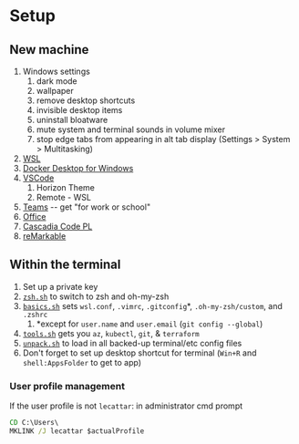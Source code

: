 # Setup

## New machine

1. Windows settings
	1. dark mode
	1. wallpaper
	1. remove desktop shortcuts
	1. invisible desktop items
	1. uninstall bloatware
	1. mute system and terminal sounds in volume mixer
    1. stop edge tabs from appearing in alt tab display (Settings \> System \> Multitasking)
1. [WSL](https://docs.microsoft.com/en-us/windows/wsl/install)
1. [Docker Desktop for Windows](https://hub.docker.com/editions/community/docker-ce-desktop-windows)
1. [VSCode](https://code.visualstudio.com/Download)
	1. Horizon Theme
	1. Remote - WSL
1. [Teams](https://teams.microsoft.com/downloads) -- get "for work or school"
1. [Office](portal.office.com)
1. [Cascadia Code PL](https://github.com/microsoft/cascadia-code/releases)
1. [reMarkable](https://my.remarkable.com/device/desktop)

## Within the terminal 

1. Set up a private key
1. [`zsh.sh`](./zsh.sh) to switch to zsh and oh-my-zsh
1. [`basics.sh`](./basics.sh) sets `wsl.conf`, `.vimrc`, `.gitconfig`\*, `.oh-my-zsh/custom`, and `.zshrc`
    1. \*except for `user.name` and `user.email` (`git config --global`)
1. [`tools.sh`](./tools.sh) gets you `az`, `kubectl`, `git`, & `terraform`
1. [`unpack.sh`](../terminal/unpack.sh) to load in all backed-up terminal/etc config files
1. Don't forget to set up desktop shortcut for terminal (`Win+R` and `shell:AppsFolder` to get to app)

### User profile management

If the user profile is not `lecattar`: in administrator cmd prompt

```cmd
CD C:\Users\
MKLINK /J lecattar $actualProfile
```
